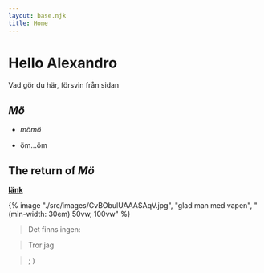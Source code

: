 ```yaml
---
layout: base.njk
title: Home
---
```


# Hello Alexandro 

Vad gör du här, försvin från sidan


## *Mö*

* _mömö_

* öm...öm

## The return of *Mö*

**[länk](https://www.jensa.xyz/posts/kom-igang-med-eleventy/)**

{% image "./src/images/CvBObulUAAASAqV.jpg", "glad man med vapen", "(min-width: 30em) 50vw, 100vw" %}



> Det finns ingen:

> Tror jag

> ; )